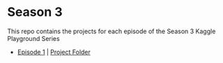 # Season 3
This repo contains the projects for each episode of the Season 3 Kaggle Playground Series

* [Episode 1](https://www.kaggle.com/competitions/playground-series-s3e1) | [Project Folder]()

